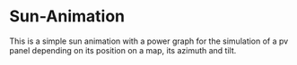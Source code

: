 # Sun-Animation
This is a simple sun animation with a power graph for the simulation of a pv panel depending on its position on a map, its azimuth and tilt.
